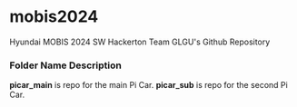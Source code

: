 # mobis2024
Hyundai MOBIS 2024 SW Hackerton Team GLGU's Github Repository


### Folder Name Description
**picar_main** is repo for the main Pi Car.
**picar_sub** is repo for the second Pi Car.